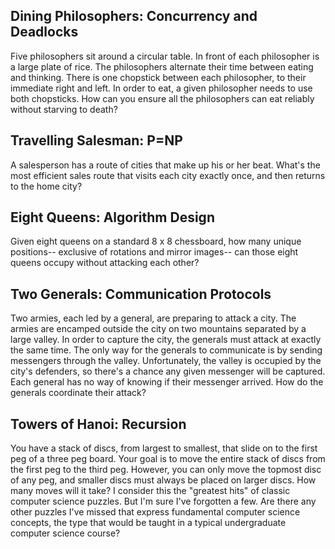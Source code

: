 ## Dining Philosophers: Concurrency and Deadlocks

Five philosophers sit around a circular table. In front of each philosopher is a large plate of rice. The philosophers alternate their time between eating and thinking. There is one chopstick between each philosopher, to their immediate right and left. In order to eat, a given philosopher needs to use both chopsticks. How can you ensure all the philosophers can eat reliably without starving to death?

## Travelling Salesman: P=NP

A salesperson has a route of cities that make up his or her beat. What's the most efficient sales route that visits each city exactly once, and then returns to the home city?

## Eight Queens: Algorithm Design

Given eight queens on a standard 8 x 8 chessboard, how many unique positions-- exclusive of rotations and mirror images-- can those eight queens occupy without attacking each other?

## Two Generals: Communication Protocols

Two armies, each led by a general, are preparing to attack a city. The armies are encamped outside the city on two mountains separated by a large valley. In order to capture the city, the generals must attack at exactly the same time. The only way for the generals to communicate is by sending messengers through the valley. Unfortunately, the valley is occupied by the city's defenders, so there's a chance any given messenger will be captured. Each general has no way of knowing if their messenger arrived. How do the generals coordinate their attack?

## Towers of Hanoi: Recursion

You have a stack of discs, from largest to smallest, that slide on to the first peg of a three peg board. Your goal is to move the entire stack of discs from the first peg to the third peg. However, you can only move the topmost disc of any peg, and smaller discs must always be placed on larger discs. How many moves will it take? 
I consider this the "greatest hits" of classic computer science puzzles. But I'm sure I've forgotten a few. Are there any other puzzles I've missed that express fundamental computer science concepts, the type that would be taught in a typical undergraduate computer science course?
